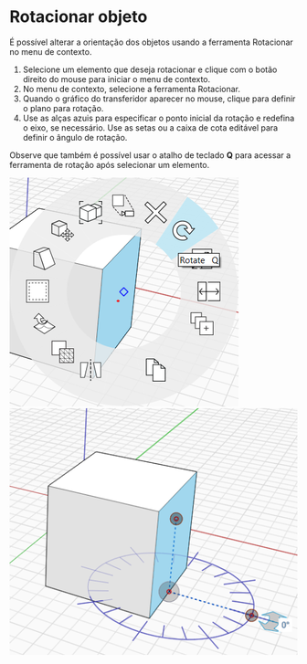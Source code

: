 # Rotacionar objeto

É possível alterar a orientação dos objetos usando a ferramenta Rotacionar no menu de contexto.

1. Selecione um elemento que deseja rotacionar e clique com o botão direito do mouse para iniciar o menu de contexto.
2. No menu de contexto, selecione a ferramenta Rotacionar.&#x20;
3. Quando o gráfico do transferidor aparecer no mouse, clique para definir o plano para rotação.
4. Use as alças azuis para especificar o ponto inicial da rotação e redefina o eixo, se necessário. Use as setas ou a caixa de cota editável para definir o ângulo de rotação.&#x20;

Observe que também é possível usar o atalho de teclado **Q** para acessar a ferramenta de rotação após selecionar um elemento.

![](../.gitbook/assets/rotate1.png)\
![](../.gitbook/assets/rotate2.png)
